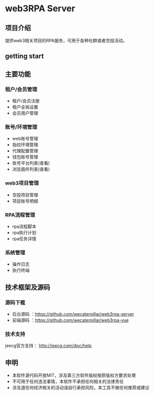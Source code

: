 web3RPA Server
===============

## 项目介绍

提供web3相关项目的RPA服务，可用于各种社群或者空投活动。

## getting start


## 主要功能

### 租户/会员管理
- 租户/会员注册
- 租户全局设置
- 会员用户管理

### 账号/环境管理
- web账号管理
- 指纹环境管理
- 代理配置管理
- 钱包账号管理
- 账号平台列表(查看)
- 浏览插件列表(查看)

### web3项目管理
- 空投项目管理
- 项目账号明细

### RPA流程管理
- rpa流程脚本
- rpa执行计划
- rpa任务详情

### 系统管理
- 操作日志
- 执行终端

## 技术框架及源码
### 源码下载
- 后台源码 ：https://github.com/wecaterpillar/web3rpa-server
- 前端源码 ：https://github.com/wecaterpillar/web3rpa-vue

### 技术支持
jeecg官方支持： http://jeecg.com/doc/help

## 申明
- 本软件源代码开放MIT，涉及第三方软件版权按原版权方要求处理
- 不可用于任何违法事情，本软件不承担任何相关的法律责任
- 涉及道任何经济相关的活动请自行承担风险，本工具不做任何推荐或建议

